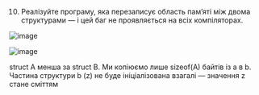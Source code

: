 10) Реалізуйте програму, яка перезаписує область пам’яті між двома структурами — і цей баг не проявляється на всіх компіляторах.

![image](https://github.com/user-attachments/assets/667031b5-b644-454f-8cd7-380e4c5c02b5)

![image](https://github.com/user-attachments/assets/a348cdb5-f0ac-402b-8a94-51b8262bb868)


struct A менша за struct B.
Ми копіюємо лише sizeof(A) байтів із a в b.
Частина структури b (z) не буде ініціалізована взагалі — значення z стане сміттям
